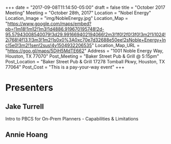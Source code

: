 +++
date = "2017-09-08T11:14:50-05:00"
draft = false
title = "October 2017 Meeting"
Meeting = "October 28th, 2017"
Location = "Nobel Energy"
Location_Image = "img/NobleEnergy.jpg"
Location_Map = "https://www.google.com/maps/embed?pb=!1m18!1m12!1m3!1d4886.919670195748!2d-95.57943008540079!3d29.991669402194066!2m3!1f0!2f0!3f0!3m2!1i1024!2i768!4f13.1!3m3!1m2!1s0x0%3A0xc70e7d32688e50ee!2sNoble+Energy+Inc!5e0!3m2!1sen!2sus!4v1504932206535"
Location_Map_URL = "https://goo.gl/maps/5DjH5MdTE662"
Address = "1001 Noble Energy Way, Houston, TX 77070"
Post_Meeting = "Baker Street Pub & Grill @ 5:15pm"
Post_Location = "Baker Street Pub & Grill 17278 Tomball Pkwy, Houston, TX 77064"
Post_Cost = "This is a pay-your-way event"
+++

# Presenters

## Jake Turrell
Intro to PBCS for On-Prem Planners - Capabilities & Limitations

## Annie Hoang
